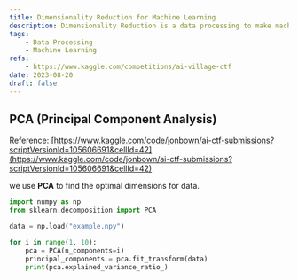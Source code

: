 ```yaml
---
title: Dimensionality Reduction for Machine Learning
description: Dimensionality Reduction is a data processing to make machine learning models easier to train.
tags: 
    - Data Processing
    - Machine Learning
refs:
    - https://www.kaggle.com/competitions/ai-village-ctf
date: 2023-08-20
draft: false
---
```


## PCA (Principal Component Analysis)

Reference: [https://www.kaggle.com/code/jonbown/ai-ctf-submissions?scriptVersionId=105606691&cellId=42](https://www.kaggle.com/code/jonbown/ai-ctf-submissions?scriptVersionId=105606691&cellId=42)

we use **PCA** to find the optimal dimensions for data.

```python
import numpy as np
from sklearn.decomposition import PCA

data = np.load("example.npy")

for i in range(1, 10):
	pca = PCA(n_components=i)
	principal_components = pca.fit_transform(data)
	print(pca.explained_variance_ratio_)
```
